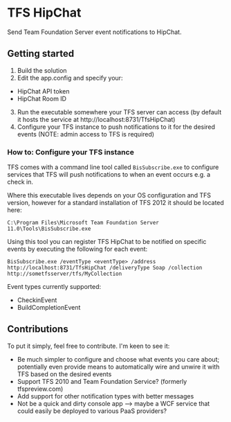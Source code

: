 TFS HipChat
===========

Send Team Foundation Server event notifications to HipChat.

## Getting started
1. Build the solution
2. Edit the app.config and specify your:
 * HipChat API token
 * HipChat Room ID
3. Run the executable somewhere your TFS server can access (by default it hosts the service at http://localhost:8731/TfsHipChat)
4. Configure your TFS instance to push notifications to it for the desired events (NOTE: admin access to TFS is required)

### How to: Configure your TFS instance
TFS comes with a command line tool called `BisSubscribe.exe` to configure services that TFS will push notifications to when an event occurs e.g. a check in.

Where this executable lives depends on your OS configuration and TFS version, however for a standard installation of TFS 2012 it should be located here:

    C:\Program Files\Microsoft Team Foundation Server 11.0\Tools\BisSubscribe.exe

Using this tool you can register TFS HipChat to be notified on specific events by executing the following for each event:

    BisSubscribe.exe /eventType <eventType> /address http://localhost:8731/TfsHipChat /deliveryType Soap /collection http://sometfsserver/tfs/MyCollection

Event types currently supported:
 * CheckinEvent
 * BuildCompletionEvent

## Contributions
To put it simply, feel free to contribute. I'm keen to see it:
 * Be much simpler to configure and choose what events you care about; potentially even provide means to automatically wire and unwire it with TFS based on the desired events
 * Support TFS 2010 and Team Foundation Service? (formerly tfspreview.com)
 * Add support for other notification types with better messages
 * Not be a quick and dirty console app --> maybe a WCF service that could easily be deployed to various PaaS providers?
